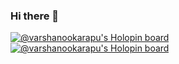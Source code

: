 ### Hi there 👋

<!--
**varshanookarapu/varshanookarapu** is a ✨ _special_ ✨ repository because its `README.md` (this file) appears on your GitHub profile.

Here are some ideas to get you started:

- 🔭 I’m currently working on ...
- 🌱 I’m currently learning ...
- 👯 I’m looking to collaborate on ...
- 🤔 I’m looking for help with ...
- 💬 Ask me about ...
- 📫 How to reach me: ...
- 😄 Pronouns: ...
- ⚡ Fun fact: ...
-->

[![@varshanookarapu's Holopin board](https://holopin.io/api/user/board?user=varshanookarapu)](https://holopin.io/@varshanookarapu)
[![@varshanookarapu's Holopin board](https://holopin.me/varshanookarapu)](https://holopin.io/@varshanookarapu)
